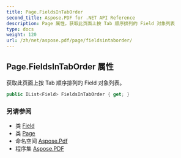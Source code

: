 ```yaml
---
title: Page.FieldsInTabOrder
second_title: Aspose.PDF for .NET API Reference
description: Page 属性。获取此页面上按 Tab 顺序排列的 Field 对象列表
type: docs
weight: 120
url: /zh/net/aspose.pdf/page/fieldsintaborder/
---
```

## Page.FieldsInTabOrder 属性

获取此页面上按 Tab 顺序排列的 Field 对象列表。

```csharp
public IList<Field> FieldsInTabOrder { get; }
```

### 另请参阅

* 类 [Field](../../../aspose.pdf.forms/field/)
* 类 [Page](../)
* 命名空间 [Aspose.Pdf](../../../aspose.pdf/)
* 程序集 [Aspose.PDF](../../../)